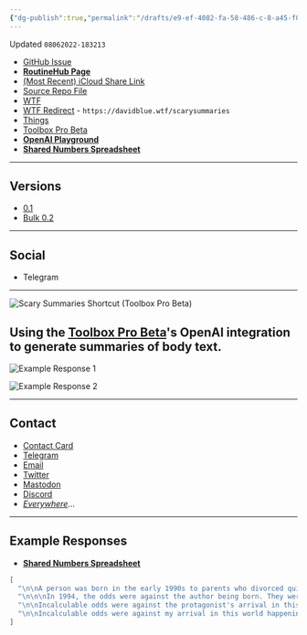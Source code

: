 ```yaml
---
{"dg-publish":true,"permalink":"/drafts/e9-ef-4082-fa-58-486-c-8-a45-f07633-cfffbb/","dgHomeLink":true,"dgPassFrontmatter":false}
---
```


Updated `08062022-183213`

- [GitHub Issue](https://github.com/extratone/i/issues/237)
- [**RoutineHub Page**](https://routinehub.co/shortcut/)
- [(Most Recent) iCloud Share Link](https://www.icloud.com/shortcuts/5c7b5db35be04c8c9a9f7618369667b4)
- [Source Repo File](https://github.com/extratone/i/blob/main/shortcuts/ScarySummaries.shortcut)
- [WTF](https://davidblue.wtf/drafts/E9EF4082-FA58-486C-8A45-F07633CFFFBB.html)
- [WTF Redirect](https://davidblue.wtf/scarysummaries) - `https://davidblue.wtf/scarysummaries`
- [Things](things:///show?id=NenwjyrK3qfzw1H8S1th6i)
- [Toolbox Pro Beta](https://testflight.apple.com/join/GLMuyc9p)
- [**OpenAI Playground**](https://beta.openai.com/playground/p/wxYtE4z3NzOpPWNytBrBxXnW?model=text-davinci-002)
- [**Shared Numbers Spreadsheet**](https://www.icloud.com/numbers/0bbGklXvOKo_S6FjGHlQ1RMpA#OpenAI_Responses)

---

## Versions

- [0.1](https://www.icloud.com/shortcuts/5c7b5db35be04c8c9a9f7618369667b4)
- [Bulk 0.2](https://www.icloud.com/shortcuts/9bd675f83ab04fa5a20abcc4e3c100cc)

---

## Social

- Telegram

---

![Scary Summaries Shortcut (Toolbox Pro Beta)](https://i.snap.as/fLFhHxls.png)

## Using the [Toolbox Pro Beta](https://testflight.apple.com/join/GLMuyc9p)'s OpenAI integration to generate summaries of body text.

![Example Response 1](https://i.snap.as/L6yXX54b.png)

![Example Response 2](https://i.snap.as/ZLgKdNMX.png)


---

## Contact

- [Contact Card](https://davidblue.wtf/db.vcf)
- [Telegram](https://t.me/extratone)
- [Email](mailto:davidblue@extratone.com) 
- [Twitter](https://twitter.com/NeoYokel)
- [Mastodon](https://mastodon.social/@DavidBlue)
- [Discord](https://discord.gg/0b9KQUKP858b0iZF)
- [*Everywhere*](https://raindrop.io/davidblue/social-directory-21059174)...

---

## Example Responses

- [**Shared Numbers Spreadsheet**](https://www.icloud.com/numbers/0bbGklXvOKo_S6FjGHlQ1RMpA#OpenAI_Responses)

```json
[
  "\n\nA person was born in the early 1990s to parents who divorced quickly. This person's father had a farm and taught them about cars, tractors, and airplanes. They became interested in Japan and Japanese entertainment and video games. They went to school and then college. They now write about their experiences.",
  "\n\n\nIn 1994, the odds were against the author being born. They were born in the same year as the first class at their elementary school to be exposed to new Windows 98 PCs in the computer lab. The author was also lucky to be born to parents who divorced quickly, sparing them from any pain that could've resulted. The author was also lucky to have their own computer in their room at a young age. The author became interested in Japanese entertainment and video games, and started talking to a friend online who introduced them to gadget bloggers. The author's mother then bought them their own MacBook, and the author's lifestyle radically shifted. The author has written about the contrasts and discrepancies of consumer technology development as its progress has disconnected from the upward linear trajectory in use, quality, and genuine innovation for the End User in a departure which has been especially visible from my perspective as an academically-untrained, but intensely demanding user in the past five years.",
  "\n\nIncalculable odds were against the protagonist's arrival in this world happening in early 1994, which positioned their life to bridge the two species' most significant millenniums. They were the first in their class at Fairview Elementary to receive curriculum-mandated exposure to brand-new Windows 98 PCs in its brand-new, fluorescent-lit computer lab. The protagonist's generation was the first to have the available relief of air conditioning during the school day. They were home sick and watching the last television allowed in their mother’s living room as the second plane hit.\n\nThe protagonist's father experienced a variety of different technologies throughout his life. He would watch NBC, ABC, and CBS on a CRT TV, as well as form a business with friends cleaning out old abandoned barns. The protagonist was exposed to Japanese entertainment and video games, which was very different from their peers. They were proud of their technical knowledge and experience, which made them seem arrogant and elitist to others.\n\nThe protagonist started talking online with a friend, which led to them becoming obsessed with software, design, and gadgets. They would experiment with their own tech YouTube channels until high school. The general consumer technology narrative since Steve Jobs’ death has become increasingly more about the companies who design and sell hardware and software than about how and why their consumers actually use them.",
  "\n\nIncalculable odds were against my arrival in this world happening in early 1994, which would position my life within a timeline that would allow me to bridge my two species’ most significant millenniums in the first grade as a student in the first class at Fairview Elementary school to receive curriculum-mandated exposure to brand-new Windows 98 PCs in its brand-new, fluorescent-lit computer lab in the center core of its 50-year-old rectangular brick structure. The lab also meant that ours was the first Fairview class to have the available relief of air conditioning during the school day. It’s unlikely that I would be home sick and watching the last television ever allowed in my mother’s living room as the second plane hit.\n\nI was born in 1994, which was a significant year because it meant I would be one of the first students at my school to have access to new computers with air conditioning. I was also lucky because I was born into a family that owned a farm, which gave me the opportunity to learn about and experience different types of technology."
]
```